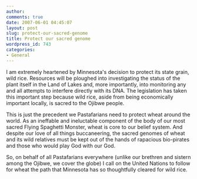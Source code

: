 ```yaml
---
author:
comments: true
date: 2007-06-01 04:45:07
layout: post
slug: protect-our-sacred-genome
title: Protect our sacred genome
wordpress_id: 743
categories:
- General
---
```


I am extremely heartened by Minnesota's decision to protect its state grain, wild rice. Resources will be ploughed into investigating the status of the plant itself in the Land of Lakes and, more importantly, into monitoring any and all attempts to interfere directly with its DNA. The legislation has taken this important step because wild rice, aside from being economically important locally, is sacred to the Ojibwe people.

This is just the precedent we Pastafarians need to protect wheat around the world. As an ineffable and ineluctable component of the body of our most sacred Flying Spaghetti Monster, wheat is core to our belief system. And despite our love of all things buccaneering, the sacred genomes of wheat and its wild relatives must be kept out of the hands of rapacious bio-pirates and those who would play God with our God.

So, on behalf of all Pastafarians everywhere (unlike our brethren and sistern among the Ojibwe, we cover the globe) I call on the United Nations to follow for wheat the path that Minnesota has so thoughtfully cleared for wild rice.

